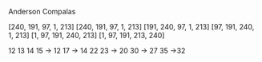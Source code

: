 Anderson Compalas

[240, 191, 97, 1, 213]
[240, 191, 97, 1, 213]
[191, 240, 97, 1, 213]
[97, 191, 240, 1, 213]
[1, 97, 191, 240, 213]
[1, 97, 191, 213, 240]

12 13 14 15 -> 12
17 -> 14
22 23 -> 20
30 -> 27
35 ->32
